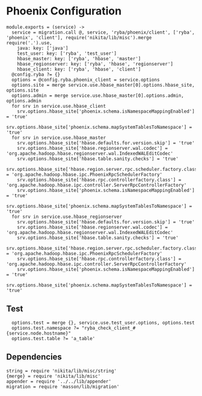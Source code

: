 
# Phoenix Configuration

    module.exports = (service) ->
      service = migration.call @, service, 'ryba/phoenix/client', ['ryba', 'phoenix', 'client'], require('nikita/lib/misc').merge require('.').use,
        java: key: ['java']
        test_user: key: ['ryba', 'test_user']
        hbase_master: key: ['ryba', 'hbase', 'master']
        hbase_regionserver: key: ['ryba', 'hbase', 'regionserver']
        hbase_client: key: ['ryba', 'hbase', 'client']
      @config.ryba ?= {}
      options = @config.ryba.phoenix_client = service.options
      options.site = merge service.use.hbase_master[0].options.hbase_site, options.site
      options.admin = merge service.use.hbase_master[0].options.admin, options.admin
      for srv in service.use.hbase_client
        srv.options.hbase_site['phoenix.schema.isNamespaceMappingEnabled'] = 'true'
        srv.options.hbase_site['phoenix.schema.mapSystemTablesToNamespace'] = 'true'
      for srv in service.use.hbase_master
        srv.options.hbase_site['hbase.defaults.for.version.skip'] = 'true'
        srv.options.hbase_site['hbase.regionserver.wal.codec'] = 'org.apache.hadoop.hbase.regionserver.wal.IndexedWALEditCodec'
        srv.options.hbase_site['hbase.table.sanity.checks'] = 'true'
        srv.options.hbase_site['hbase.region.server.rpc.scheduler.factory.class'] = 'org.apache.hadoop.hbase.ipc.PhoenixRpcSchedulerFactory'
        srv.options.hbase_site['hbase.rpc.controllerfactory.class'] = 'org.apache.hadoop.hbase.ipc.controller.ServerRpcControllerFactory'
        srv.options.hbase_site['phoenix.schema.isNamespaceMappingEnabled'] = 'true'
        srv.options.hbase_site['phoenix.schema.mapSystemTablesToNamespace'] = 'true'
      for srv in service.use.hbase_regionserver
        srv.options.hbase_site['hbase.defaults.for.version.skip'] = 'true'
        srv.options.hbase_site['hbase.regionserver.wal.codec'] = 'org.apache.hadoop.hbase.regionserver.wal.IndexedWALEditCodec'
        srv.options.hbase_site['hbase.table.sanity.checks'] = 'true'
        srv.options.hbase_site['hbase.region.server.rpc.scheduler.factory.class'] = 'org.apache.hadoop.hbase.ipc.PhoenixRpcSchedulerFactory'
        srv.options.hbase_site['hbase.rpc.controllerfactory.class'] = 'org.apache.hadoop.hbase.ipc.controller.ServerRpcControllerFactory'
        srv.options.hbase_site['phoenix.schema.isNamespaceMappingEnabled'] = 'true'
        srv.options.hbase_site['phoenix.schema.mapSystemTablesToNamespace'] = 'true'
        
## Test

      options.test = merge {}, service.use.test_user.options, options.test
      options.test.namespace ?= "ryba_check_client_#{service.node.hostname}"
      options.test.table ?= 'a_table'

## Dependencies

    string = require 'nikita/lib/misc/string'
    {merge} = require 'nikita/lib/misc'
    appender = require '../../lib/appender'
    migration = require 'masson/lib/migration'
